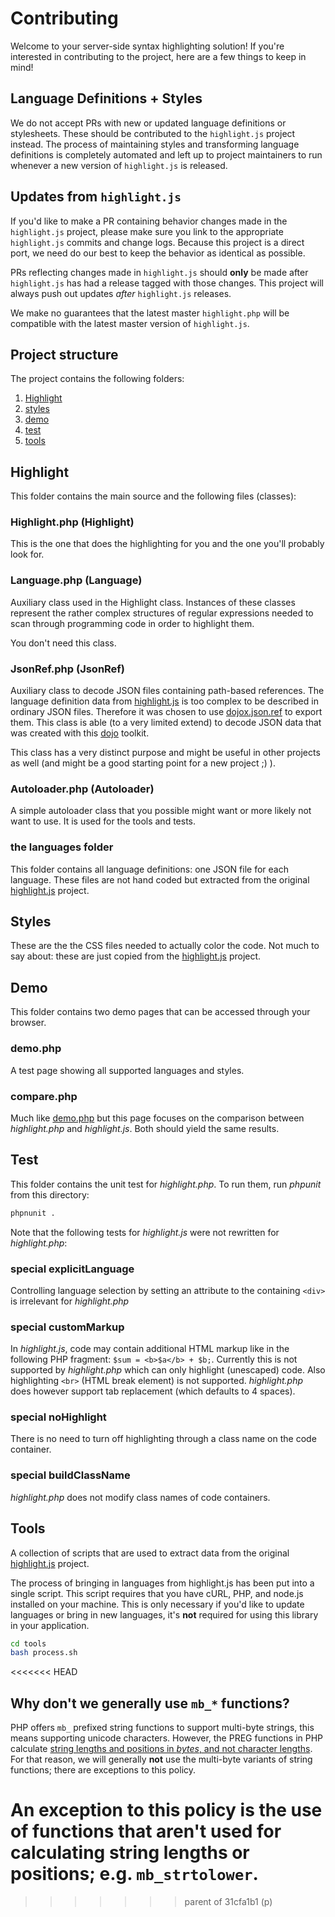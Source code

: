 # Contributing

Welcome to your server-side syntax highlighting solution! If you're interested in contributing to the project, here are a few things to keep in mind!

## Language Definitions + Styles

We do not accept PRs with new or updated language definitions or stylesheets. These should be contributed to the `highlight.js` project instead. The process of maintaining styles and transforming language definitions is completely automated and left up to project maintainers to run whenever a new version of `highlight.js` is released.

## Updates from `highlight.js`

If you'd like to make a PR containing behavior changes made in the `highlight.js` project, please make sure you link to the appropriate `highlight.js` commits and change logs. Because this project is a direct port, we need do our best to keep the behavior as identical as possible.

PRs reflecting changes made in `highlight.js` should **only** be made after `highlight.js` has had a release tagged with those changes. This project will always push out updates _after_ `highlight.js` releases.

We make no guarantees that the latest master `highlight.php` will be compatible with the latest master version of `highlight.js`.

## Project structure

The project contains the following folders:

1. [Highlight](#highlight)
2. [styles](#styles)
3. [demo](#demo)
4. [test](#test)
5. [tools](#tools)

## Highlight

This folder contains the main source and the following files (classes):

### Highlight.php (Highlight)

This is the one that does the highlighting for you and the one you'll probably look for.

### Language.php (Language)

Auxiliary class used in the Highlight class. Instances of these classes represent the rather complex structures of regular expressions needed to scan through programming code in order to highlight them.

You don't need this class.

### JsonRef.php (JsonRef)

Auxiliary class to decode JSON files containing path-based references. The language definition data from [highlight.js](http://www.highlightjs.org) is too complex to be described in ordinary JSON files. Therefore it was chosen to use [dojox.json.ref](https://dojotoolkit.org/reference-guide/1.9/dojox/json/ref.html) to export them. This class is able (to a very limited extend) to decode JSON data that was created with this [dojo](https://dojotoolkit.org) toolkit.

This class has a very distinct purpose and might be useful in other projects as well (and might be a good starting point for a new project ;) ).

### Autoloader.php (Autoloader)

A simple autoloader class that you possible might want or more likely not want to use. It is used for the tools and tests.

### the languages folder

This folder contains all language definitions: one JSON file for each language. These files are not hand coded but extracted from the original [highlight.js](http://www.highlightjs.org) project.

## Styles

These are the the CSS files needed to actually color the code. Not much to say about: these are just copied from the [highlight.js](https://github.com/isagalaev/highlight.js/tree/master/src/styles) project.

## Demo

This folder contains two demo pages that can be accessed through your browser.

### demo.php

A test page showing all supported languages and styles.

### compare.php

Much like [demo.php](#demo-php) but this page focuses on the comparison between _highlight.php_ and _highlight.js_. Both should yield the same results.

## Test

This folder contains the unit test for _highlight.php_. To run them, run _phpunit_ from this directory:

```bash
phpnunit .
```

Note that the following tests for _highlight.js_ were not rewritten for _highlight.php_:

### special explicitLanguage

Controlling language selection by setting an attribute to the containing `<div>` is irrelevant for _highlight.php_

### special customMarkup

In _highlight.js_, code may contain additional HTML markup like in the following PHP fragment: `$sum = <b>$a</b> + $b;`. Currently this is not supported by _highlight.php_ which can only highlight (unescaped) code. Also highlighting `<br>` (HTML break element) is not supported. _highlight.php_ does however support tab replacement (which defaults to 4 spaces).

### special noHighlight

There is no need to turn off highlighting through a class name on the code container.

### special buildClassName

_highlight.php_ does not modify class names of code containers.

## Tools

A collection of scripts that are used to extract data from the original [highlight.js](http://www.highlightjs.org) project.

The process of bringing in languages from highlight.js has been put into a single script. This script requires that you have cURL, PHP, and node.js installed on your machine. This is only necessary if you'd like to update languages or bring in new languages, it's **not** required for using this library in your application.

```bash
cd tools
bash process.sh
```
<<<<<<< HEAD

## Why don't we generally use `mb_*` functions?

PHP offers `mb_` prefixed string functions to support multi-byte strings, this means supporting unicode characters. However, the PREG functions in PHP calculate [string lengths and positions in _bytes_, and not character lengths](https://www.php.net/manual/en/function.preg-match.php#refsect1-function.preg-match-parameters). For that reason, we will generally **not** use the multi-byte variants of string functions; there are exceptions to this policy.

An exception to this policy is the use of functions that aren't used for calculating string lengths or positions; e.g. `mb_strtolower`.
=======
>>>>>>> parent of 31cfa1b1 (p)
